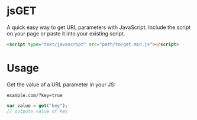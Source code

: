 jsGET
=====

A quick easy way to get URL parameters with JavaScript. Include the script on your page or paste it into your existing script.

```html
<script type="text/javascript" src="path/to/get.min.js"></script>
```

Usage
=====

Get the value of a URL parameter in your JS:

`example.com/?key=true`

```javascript
var value = get("key");
// outputs value of key
```
